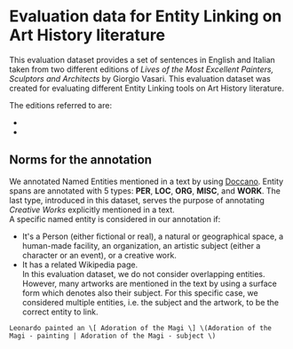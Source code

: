 # Evaluation data for Entity Linking on Art History literature

This evaluation dataset provides a set of sentences in English and Italian taken from two different editions of *Lives of the Most Excellent Painters, Sculptors and Architects* by Giorgio Vasari. This evaluation dataset was created for evaluating different Entity Linking tools on Art History literature.<br/>

The editions referred to are:

* 
* 

## Norms for the annotation
We annotated Named Entities mentioned in a text by using [Doccano](https://github.com/doccano/doccano). Entity spans are annotated with 5 types: **PER**, **LOC**, **ORG**, **MISC**, and **WORK**. The last type, introduced in this dataset, serves the purpose of annotating *Creative Works* explicitly mentioned in a text.<br/>
A specific named entity is considered in our annotation if:
* It's a Person (either fictional or real), a natural or geographical space, a human-made facility, an organization, an artistic subject (either a character or an event), or a creative work.
* It has a related Wikipedia page.<br/>
In this evaluation dataset, we do not consider overlapping entities. However, many artworks are mentioned in the text by using a surface form which denotes also their subject. For this specific case, we considered multiple entities, i.e. the subject and the artwork, to be the correct entity to link.<br/>
```
Leonardo painted an \[ Adoration of the Magi \] \(Adoration of the Magi - painting | Adoration of the Magi - subject \)
```


